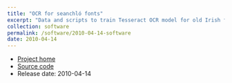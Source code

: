 ```yaml
---
title: "OCR for seanchló fonts"
excerpt: "Data and scripts to train Tesseract OCR model for old Irish fonts (seanchló)"
collection: software
permalink: /software/2010-04-14-software
date: 2010-04-14
---
```


* [Project home](https://github.com/kscanne/tesseract-gle-uncial)
* [Source code](https://github.com/kscanne/tesseract-gle-uncial)
* Release date: 2010-04-14
